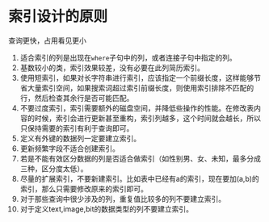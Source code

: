 # 索引设计的原则

查询更快，占用看见更小
1. 适合索引的列是出现在`where`子句中的列，或者连接子句中指定的列。
2. 基数较小的类，索引效果较差，没有必要在此列简历索引。
3. 使用短索引，如果对长字符串进行索引，应该指定一个前缀长度，这样能够节省大量索引空间，如果搜索词超过索引前缀长度，则使用索引排除不匹配的行，然后检查其余行是否可能匹配。
4. 不要过度索引，索引需要额外的磁盘空间，并降低些操作的性能。在修改表内容的时候，索引会进行更新甚至重构，索引列越多，这个时间就会越长，所以只保持需要的索引有利于查询即可。
5. 定义有外键的数据列一定要建立索引。
6. 更新频繁字段不适合创建索引。
7. 若是不能有效区分数据的列是否适合做索引（如性别男、女、未知，最多分成三种，区分度太低）。
8. 尽量的扩展索引，不要新建索引。比如表中已经有a的索引，现在要加(a,b)的索引，那么只需要修改原来的索引即可。
9. 对于那些查询中很少涉及的列，重复值比较多的列不要建立索引。
10. 对于定义text,image,bit的数据类型的列不要建立索引。
